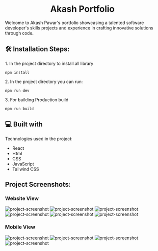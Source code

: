 <h1 align="center" id="title">Akash Portfolio</h1>

<p id="description">Welcome to Akash Pawar's portfolio showcasing a talented software developer's skills projects and experience in crafting innovative solutions through code.</p>


<h2>🛠️ Installation Steps:</h2>

<p>1. In the project directory to install all library</p>

```
npm install
```

<p>2. In the project directory you can run:</p>

```
npm run dev
```

<p>3. For building Production build</p>

```
npm run build
```

  
  
<h2>💻 Built with</h2>

Technologies used in the project:

*   React
*   Html
*   CSS
*   JavaScript
*   Tailwind CSS

<h2>Project Screenshots:</h2>

<h3>Website View</h3>

<span><img src="https://github.com/akashpawar43/Portfolio/blob/master/public/assets/website1.png" alt="project-screenshot" ></span>
<span><img src="https://github.com/akashpawar43/Portfolio/blob/master/public/assets/website2.png" alt="project-screenshot" ></span>
<span><img src="https://github.com/akashpawar43/Portfolio/blob/master/public/assets/website3.png" alt="project-screenshot" ></span>
<span><img src="https://github.com/akashpawar43/Portfolio/blob/master/public/assets/website4.png" alt="project-screenshot" ></span>
<span><img src="https://github.com/akashpawar43/Portfolio/blob/master/public/assets/website5.png" alt="project-screenshot" ></span>
<span><img src="https://github.com/akashpawar43/Portfolio/blob/master/public/assets/website6.png" alt="project-screenshot" ></span>

<h3>Mobile View</h3>

<span><img src="https://github.com/akashpawar43/Portfolio/blob/master/public/assets/mobile1.png" alt="project-screenshot" ></span>
<span><img src="https://github.com/akashpawar43/Portfolio/blob/master/public/assets/mobile2.png" alt="project-screenshot" ></span>
<span><img src="https://github.com/akashpawar43/Portfolio/blob/master/public/assets/mobile3.png" alt="project-screenshot" ></span>
<span><img src="https://github.com/akashpawar43/Portfolio/blob/master/public/assets/mobile4.png" alt="project-screenshot" ></span>
<!-- <span><img src="https://github.com/akashpawar43/Portfolio/blob/master/public/assets/mobile5.png" alt="project-screenshot" ></span> -->
